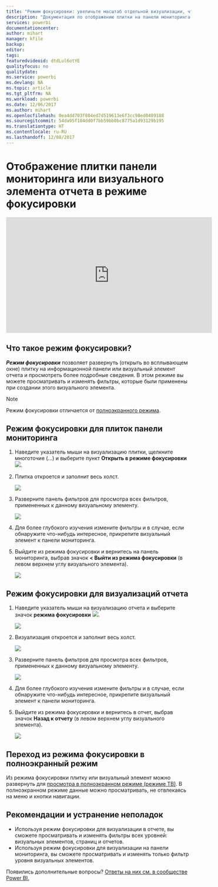 ```yaml
---
title: "Режим фокусировки: увеличьте масштаб отдельной визуализации, чтобы увидеть подробные сведения."
description: "Документация по отображению плитки на панели мониторинга Power BI или визуализаций отчетов в режиме фокусировки (во всплывающем окне)."
services: powerbi
documentationcenter: 
author: mihart
manager: kfile
backup: 
editor: 
tags: 
featuredvideoid: dtdLul6otYE
qualityfocus: no
qualitydate: 
ms.service: powerbi
ms.devlang: NA
ms.topic: article
ms.tgt_pltfrm: NA
ms.workload: powerbi
ms.date: 12/06/2017
ms.author: mihart
ms.openlocfilehash: 0ea4dd703f804ed7d519613e6f3cc98ed0409188
ms.sourcegitcommit: 54da95f184dd0f7bb59bb0bc8775a1d93129b195
ms.translationtype: HT
ms.contentlocale: ru-RU
ms.lasthandoff: 12/08/2017
---
```

# <a name="display-a-dashboard-tile-or-report-visual-in-focus-mode"></a>Отображение плитки панели мониторинга или визуального элемента отчета в режиме фокусировки
<iframe width="560" height="315" src="https://www.youtube.com/embed/dtdLul6otYE" frameborder="0" allowfullscreen></iframe>


## <a name="what-is-focus-mode"></a>Что такое режим фокусировки?
***Режим фокусировки*** позволяет развернуть (открыть во всплывающем окне) плитку на информационной панели или визуальный элемент отчета и просмотреть более подробные сведения.  В этом режиме вы можете просматривать и изменять фильтры, которые были применены при создании этого визуального элемента.  

> [!NOTE]
> Режим фокусировки отличается от [полноэкранного режима](service-fullscreen-mode.md).
> 
## <a name="focus-mode-for-dashboard-tiles"></a>Режим фокусировки для плиток панели мониторинга
1. Наведите указатель мыши на визуализацию плитки, щелкните многоточие (…) и выберите пункт **Открыть в режиме фокусировки** ![](media/service-focus-mode/power-bi-dashboard-focus-mode.png).  
   
2. Плитка откроется и заполнит весь холст. 

   ![](media/service-focus-mode/power-bi-tile-focus.png)

3. Разверните панель фильтров для просмотра всех фильтров, примененных к данному визуальному элементу.
   
   ![](media/service-focus-mode/power-bi-focus-filters.png)

4. Для более глубокого изучения измените фильтры и в случае, если обнаружите что-нибудь интересное, прикрепите визуальный элемент к панели мониторинга.

5. Выйдите из режима фокусировки и вернитесь на панель мониторинга, выбрав значок **< Выйти из режима фокусировки** (в левом верхнем углу визуального элемента).
   
    ![](media/service-focus-mode/power-bi-tile-exit-focus.png)    


## <a name="focus-mode-for-report-visualizations"></a>Режим фокусировки для визуализаций отчета

1. Наведите указатель мыши на визуализацию отчета и выберите значок **режима фокусировки** ![](media/service-focus-mode/pbi_popout.jpg).  
   
   ![](media/service-focus-mode/power-bi-hover-focus.png)
2. Визуализация откроется и заполнит весь холст. 

   
   ![](media/service-focus-mode/power-bi-display-focus-newer2.png)
3. Разверните панель фильтров для просмотра всех фильтров, примененных к данному визуальному элементу.
   
   ![](media/service-focus-mode/power-bi-display-focus-filters.png)
4. Для более глубокого изучения измените фильтры и в случае, если обнаружите что-нибудь интересное, прикрепите визуальный элемент к панели мониторинга.   
5. Выйдите из режима фокусировки и вернитесь в отчет, выбрав значок **Назад к отчету** (в левом верхнем углу визуального элемента). 
   
    ![](media/service-focus-mode/power-bi-exit-focus-report.png)  

## <a name="go-from-focus-mode-to-full-screen-mode"></a>Переход из режима фокусировки в полноэкранный режим
Из режима фокусировки плитку или визуальный элемент можно развернуть для [просмотра в полноэкранном режиме (режиме ТВ)](service-fullscreen-mode.md). В полноэкранном режиме данные можно просматривать, не отвлекаясь на меню и кнопки навигации.

## <a name="considerations-and-troubleshooting"></a>Рекомендации и устранение неполадок
* Используя режим фокусировки для визуализации в отчете, вы сможете просматривать и изменять фильтры всех уровней: визуальных элементов, страниц и отчетов.    
* Используя режим фокусировки для визуализации на панели мониторинга, вы сможете просматривать и изменять только фильтр уровня визуальных элементов.

Появились дополнительные вопросы? [Ответы на них см. в сообществе Power BI.](http://community.powerbi.com/)

